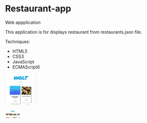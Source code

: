 # Restaurant-app

Web appplication <br>

This application is for displays restaurant from restaurants.json file. 

Techniques:
<ul>
<li>
HTML5
</li>
<li>
CSS3
</li>
<li>
JavaScript
</li>
<li>
ECMAScript6
</li>
</ul>



<img src="https://github.com/mariksep/-Restaurant-app-/blob/master/woltklik.JPG" style="height:100px"> </img>

<img src= "https://github.com/mariksep/-Restaurant-app-/blob/master/woltp%C3%A4%C3%A4.JPG" style="width:50px"></img>
